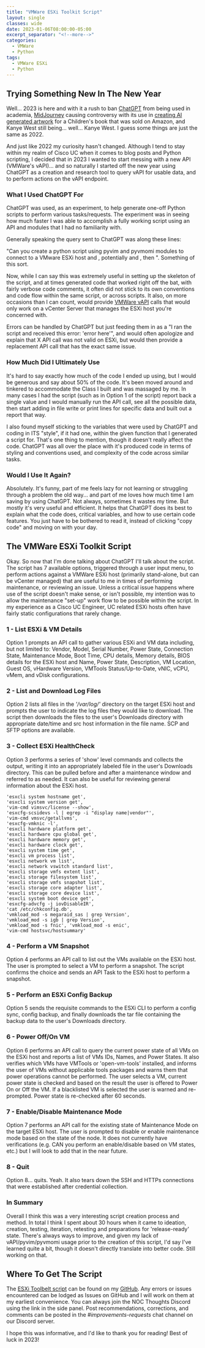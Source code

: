 ```yaml
---
title: "VMWare ESXi Toolkit Script"
layout: single
classes: wide
date: 2023-01-06T08:00:00-05:00
excerpt_separator: "<!--more-->"
categories:
  - VMWare
  - Python
tags:
  - VMWare ESXi
  - Python
---
```


## Trying Something New In The New Year

Well... 2023 is here and with it a rush to ban [ChatGPT](https://chat.openai.com) from being used in academia, [MidJourney](https://midjourney.com/home/) causing controversy with its use in [creating AI generated artwork](https://time.com/6240569/ai-childrens-book-alice-and-sparkle-artists-unhappy/#:~:text=But%20the%20book%2C%20Alice%20and,the%20specter%20of%20replacing%20them) for a Children's book that was sold on Amazon, and Kanye West still being... well... Kanye West. I guess some things are just the same as 2022.<!--more--> 

And just like 2022 my curiosity hasn't changed. Although I tend to stay within my realm of Cisco UC when it comes to blog posts and Python scripting, I decided that in 2023 I wanted to start messing with a new API (VMWare's vAPI)... and so naturally I started off the new year using ChatGPT as a creation and research tool to query vAPI for usable data, and to perform actions on the vAPI endpoint. 

### What I Used ChatGPT For

ChatGPT was used, as an experiment, to help generate one-off Python scripts to perform various tasks/requests. The experiment was in seeing how much faster I was able to accomplish a fully working script using an API and modules that I had no familiarity with. 

Generally speaking the query sent to ChatGPT was along these lines:

"Can you create a python script using pyvim and pyvmomi modules to connect to a VMware ESXi host and <perform a function here>, potentially <prompt the user for some kind of decision> and <perform the proper thing based on the users decision>, then <recheck the value and confirm it changed>". Something of this sort.

Now, while I can say this was extremely useful in setting up the skeleton of the script, and at times generated code that worked right off the bat, with fairly verbose code comments, it often did not stick to its own conventions and code flow within the same script, or across scripts. It also, on more occasions than I can count, would provide [VMWare vAPI](https://docs.vmware.com/en/VMware-vSphere/6.7/com.vmware.vsphere.vcenterhost.doc/GUID-871CF0D0-5638-4AE3-BE17-55B91E3EEB61.html) calls that would only work on a vCenter Server that manages the ESXi host you're concerned with.

Errors can be handled by ChatGPT but just feeding them in as a "I ran the script and received this error: 'error here'", and would often apologize and explain that X API call was not valid on ESXi, but would then provide a replacement API call that has the exact same issue.

### How Much Did I Ultimately Use

It's hard to say exactly how much of the code I ended up using, but I would be generous and say about 50% of the code. It's been moved around and tinkered to accommodate the Class I built and was massaged by me. In many cases I had the script (such as in Option 1 of the script) report back a single value and I would manually run the API call, see all the possible data, then start adding in file write or print lines for specific data and built out a report that way. 

I also found myself sticking to the variables that were used by ChatGPT and coding in ITS "style", if it had one, within the given function that I generated a script for. That's one thing to mention, though it doesn't really affect the code. ChatGPT was all over the place with it's produced code in terms of styling and conventions used, and complexity of the code across similar tasks. 

### Would I Use It Again?

Absolutely. It's funny, part of me feels lazy for not learning or struggling through a problem the old way... and part of me loves how much time I am saving by using ChatGPT. Not always, sometimes it wastes my time. But mostly it's very useful and efficient. It helps that ChatGPT does its best to explain what the code does, critical variables, and how to use certain code features. You just have to be bothered to read it, instead of clicking "copy code" and moving on with your day.

## The VMWare ESXi Toolkit Script

Okay. So now that I'm done talking about ChatGPT I'll talk about the script. The script has 7 available options, triggered through a user input menu, to perform actions against a VMWare ESXi host (primarily stand-alone, but can be vCenter managed) that are useful to me in times of performing maintenance, or reviewing an issue. Unless a critical issue happens where use of the script doesn't make sense, or isn't possible, my intention was to allow the maintenance "set-up" work flow to be possible within the script. In my experience as a Cisco UC Engineer, UC related ESXi hosts often have fairly static configurations that rarely change.

### 1 - List ESXi & VM Details

Option 1 prompts an API call to gather various ESXi and VM data including, but not limited to: Vendor, Model, Serial Number, Power State, Connection State, Maintenance Mode, Boot Time, CPU details, Memory details, BIOS details for the ESXi host and Name, Power State, Description, VM Location, Guest OS, vHardware Version, VMTools Status/Up-to-Date, vNIC, vCPU, vMem, and vDisk configurations.

### 2 - List and Download Log Files

Option 2 lists all files in the *'/var/log/'* directory on the target ESXi host and prompts the user to indicate the log files they would like to download. The script then downloads the files to the user's Downloads directory with appropriate date/time and src host information in the file name. SCP and SFTP options are available.

### 3 - Collect ESXi HealthCheck

Option 3 performs a series of 'show' level commands and collects the output, writing it into an appropriately labeled file in the user's Downloads directory. This can be pulled before and after a maintenance window and referred to as needed. It can also be useful for reviewing general information about the ESXi host.

```text
'esxcli system hostname get',
'esxcli system version get',
'vim-cmd vimsvc/license --show',
'esxcfg-scsidevs -l | egrep -i "display name|vendor"',
'vim-cmd vmsvc/getallvms',
'esxcfg-vmknic -l', 
'esxcli hardware platform get', 
'esxcli hardware cpu global get',
'esxcli hardware memory get', 
'esxcli hardware clock get', 
'esxcli system time get',
'esxcli vm process list', 
'esxcli network vm list', 
'esxcli network vswitch standard list',
'esxcli storage vmfs extent list', 
'esxcli storage filesystem list',
'esxcli storage vmfs snapshot list', 
'esxcli storage core adapter list',
'esxcli storage core device list', 
'esxcli system boot device get',
'esxcfg-advcfg -j iovDisableIR', 
'cat /etc/chkconfig.db',
'vmkload_mod -s megaraid_sas | grep Version', 
'vmkload_mod -s igb | grep Version',
'vmkload_mod -s fnic', 'vmkload_mod -s enic', 
'vim-cmd hostsvc/hostsummary'
```

### 4 - Perform a VM Snapshot

Option 4 performs an API call to list out the VMs available on the ESXi host. The user is prompted to select a VM to perform a snapshot. The script confirms the choice and sends an API Task to the ESXi host to perform a snapshot.

### 5 - Perform an ESXi Config Backup

Option 5 sends the requisite commands to the ESXi CLI to perform a config sync, config backup, and finally downloads the tar file containing the backup data to the user's Downloads directory.

### 6 - Power Off/On VM

Option 6 performs an API call to query the current power state of all VMs on the ESXi host and reports a list of VMs IDs, Names, and Power States. It also verifies which VMs have VMTools or 'open-vm-tools' installed, and informs the user of VMs without applicable tools packages and warns them that power operations cannot be performed. The user selects a VM, current power state is checked and based on the result the user is offered to Power On or Off the VM. If a blacklisted VM is selected the user is warned and re-prompted. Power state is re-checked after 60 seconds.

### 7 - Enable/Disable Maintenance Mode

Option 7 performs an API call for the existing state of Maintenance Mode on the target ESXi host. The user is prompted to disable or enable maintenance mode based on the state of the node. It does not currently have verifications (e.g. CAN you perform an enable/disable based on VM states, etc.) but I will look to add that in the near future.

### 8 - Quit

Option 8... quits. Yeah. It also tears down the SSH and HTTPs connections that were established after credential collection.


### In Summary

Overall I think this was a very interesting script creation process and method. In total I think I spent about 30 hours when it came to ideation, creation, testing, iteration, retesting and preparations for 'release-ready' state. There's always ways to improve, and given my lack of vAPI/pyvim/pyvmomi usage prior to the creation of this script, I'd say I've learned quite a bit, though it doesn't directly translate into better code. Still working on that.

## Where To Get The Script

The [ESXi Toolbelt script](https://github.com/Unhall0w3d/mind-enigma/blob/master/VMWare%20Scripts/esxiToolkit.py) can be found on my [GitHub](https://github.com/Unhall0w3d/mind-enigma). Any errors or issues encountered can be lodged as Issues on GitHub and I will work on them at my earliest convenience. You can always join the NOC Thoughts Discord using the link in the side panel. Post recommendations, corrections, and comments can be posted in the *#improvements-requests* chat channel on our Discord server. 

I hope this was informative, and I'd like to thank you for reading! Best of luck in 2023!

